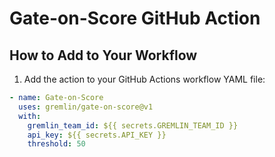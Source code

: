 # Gate-on-Score GitHub Action

## How to Add to Your Workflow

1. Add the action to your GitHub Actions workflow YAML file:
  ```yaml
  - name: Gate-on-Score
    uses: gremlin/gate-on-score@v1
    with:
      gremlin_team_id: ${{ secrets.GREMLIN_TEAM_ID }}
      api_key: ${{ secrets.API_KEY }}
      threshold: 50

